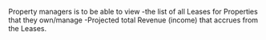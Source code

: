 Property managers is to be able to view 
-the list of all Leases for Properties that they own/manage
-Projected total Revenue (income) that accrues from the Leases.

